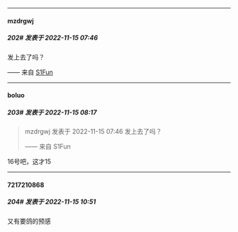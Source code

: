 

*****

####  mzdrgwj  
##### 202#       发表于 2022-11-15 07:46

发上去了吗？

—— 来自 [S1Fun](https://s1fun.koalcat.com)



*****

####  boluo  
##### 203#       发表于 2022-11-15 08:17

<blockquote>mzdrgwj 发表于 2022-11-15 07:46
发上去了吗？

—— 来自 S1Fun</blockquote>
16号吧，这才15



*****

####  7217210868  
##### 204#       发表于 2022-11-15 10:51

又有要鸽的预感


